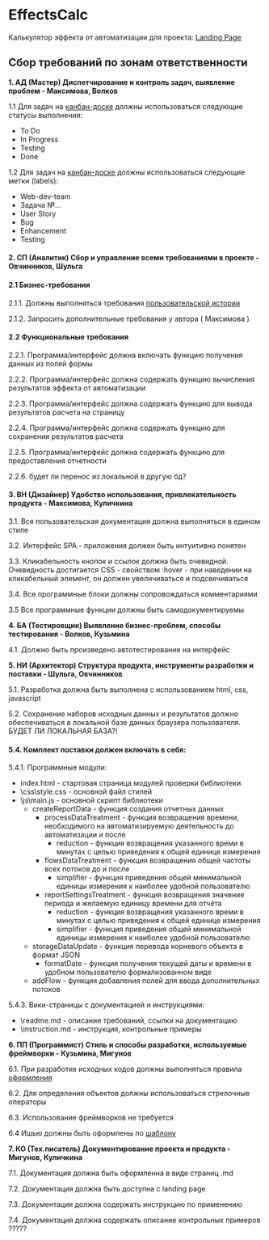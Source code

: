 # EffectsCalc

Калькулятор эффекта от автоматизации для проекта: [Landing Page](https://petiteprincesse.github.io/EffectsCalc/) 

## Сбор требований по зонам ответственности

**1. АД (Мастер) Диспетчирование и контроль задач, выявление проблем - Максимова, Волков**

1.1 Для задач на [канбан-доске](https://github.com/stankin/oop-app/projects/6) должны использоваться следующие статусы выполнения:                 
- To Do
- In Progress
- Testing
- Done

1.2 Для задач на [канбан-доске](https://github.com/stankin/oop-app/projects/6) должны использоваться следующие метки (labels):                        
- Web-dev-team
- Задача №...
- User Story
- Bug
- Enhancement
- Testing

#### 2. СП (Аналитик) Сбор и управление всеми требованиями в проекте - Овчинников, Шульга

#### 2.1 Бизнес-требования

2.1.1. Должны выполняться требования [пользовательской истории](https://github.com/petiteprincesse/EffectsCalc/issues)

2.1.2. Запросить дополнительные требования у автора ( Максимова )

#### 2.2 Функциональные требования

2.2.1. Программа/интерфейс должна включать функцию получения данных из полей формы

2.2.2. Программа/интерфейс должна содержать функцию вычисления результатов эффекта от автоматизации

2.2.3. Программа/интерфейс должна содержать функцию для вывода результатов расчета на страницу

2.2.4. Программа/интерфейс должна содержать функцию для сохранения результатов расчета

2.2.5. Программа/интерфейс должна содержать функцию для предоставления отчетности

2.2.6. будет ли перенос из локальной в другую бд?

#### 3. ВН (Дизайнер) Удобство использования, привлекательность продукта - Максимова, Куличкина

3.1. Вся пользовательская документация должна выполняться в едином стиле

3.2. Интерфейс SPA - приложения должен быть интуитивно понятен

3.3. Кликабельность кнопок и ссылок должна быть очевидной. Очевидность достигается CSS - свойством :hover - при наведении на кликабельный элемент, он должен увеличиваться и подсвечиваться

3.4. Все программные блоки должны сопровождаться комментариями

3.5 Все программные функции должны быть самодокументируемы

**4. БА (Тестировщик) Выявление бизнес-проблем, способы тестирования - Волков, Кузьмина**

4.1. Должно быть произведено автотестирование на интерфейс

**5. НИ (Архитектор) Структура продукта, инструменты разработки и поставки - Шульга, Овчинников**

5.1. Разработка должна быть выполнена с использованием html, css, javascript

5.2. Сохранение наборов исходных данных и результатов должно обеспечиваться в локальной базе данных браузера пользователя. БУДЕТ ЛИ ЛОКАЛЬНАЯ БАЗА?!

#### 5.4. Комплект поставки должен включать в себя:

5.4.1. Программные модули:
* index.html - стартовая страница модулей проверки библиотеки
* \css\style.css - основной файл стилей
* \js\main.js - основной скрипт библиотеки
  * createReportData - функция создания отчетных данных 
    + processDataTreatment - функция возвращения времени, необходимого на автоматизируемую деятельность до автоматизации и после
      - reduction - функция возвращения указанного времи в минутах с целью приведения к общей единице измерения
    + flowsDataTreatment - функция возвращения общей частоты всех потоков до и после
      - simplifier - функция приведения общей минимальной единицы измерения к наиболее удобной пользователю
    + reportSettingsTreatment - функция возвращения значение периода и желаемую единицу времени для отчёта
      - reduction - функция возвращения указанного времи в минутах с целью приведения к общей единице измерения
      - simplifier - функция приведения общей минимальной единицы измерения к наиболее удобной пользователю       
  * storageDataUpdate - функция перевода корневого объекта в формат JSON
    + formatDate - функция получения текущей даты и времени в удобном пользователю формализованном виде
  * addFlow - функция добавления полей для ввода дополнительных потоков

5.4.3. Вики-страницы с документацией и инструкциями:
- \readme.md - описание требований, ссылки на документацию
- \instruction.md - инструкция, контрольные примеры

**6. ПП (Программист) Стиль и способы разработки, используемые фреймворки - Кузьмина, Мигунов**

6.1. При разработке исходных кодов должны выполняться правила [оформления](https://learn.javascript.ru/coding-style)

6.2. Для определения объектов должны использоваться стрелочные операторы

6.3. Использование фреймворков не требуется

6.4 Ишью должны быть оформлены по [шаблону](https://github.com/petiteprincesse/EffectsCalc/wiki/%D0%A8%D0%B0%D0%B1%D0%BB%D0%BE%D0%BD-%D0%B8%D1%88%D1%8C%D1%8E)

**7. КО (Тех.писатель) Документирование проекта и продукта - Мигунов, Куличкина**

7.1. Документация должна быть оформленна в виде страниц .md 

7.2. Документация должна быть доступна с landing page

7.3. Документация должна содержать инструкцию по применению

7.4. Документация должна содержать описание контрольных примеров ?????
